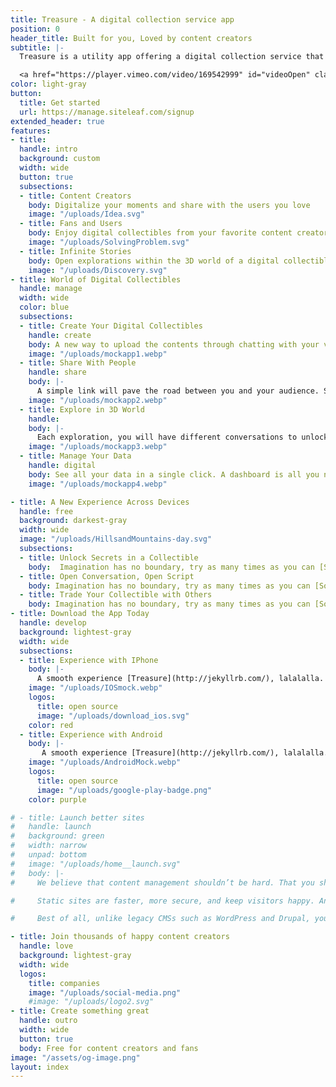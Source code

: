 ```yaml
---
title: Treasure - A digital collection service app
position: 0
header_title: Built for you, Loved by content creators
subtitle: |-
  Treasure is a utility app offering a digital collection service that helps content creators digitalize, manage, and share highlight moments with fans and users.

  <a href="https://player.vimeo.com/video/169542999" id="videoOpen" class="link white"><svg class="icon icon--play white" x="0px" y="0px" viewBox="0 0 24 24" xml:space="preserve"><g><path d="M21.3,12c0,5.1-4.2,9.3-9.3,9.3S2.7,17.1,2.7,12S6.9,2.7,12,2.7S21.3,6.9,21.3,12z M20,12c0-4.4-3.6-8-8-8s-8,3.6-8,8 s3.6,8,8,8S20,16.4,20,12z M9.3,8l7.3,4l-7.3,4V8z M10.7,13.7l3.2-1.7l-3.2-1.7V13.7z"/></g></svg>Watch the intro</a> 
color: light-gray
button:
  title: Get started
  url: https://manage.siteleaf.com/signup
extended_header: true
features:
- title: 
  handle: intro
  background: custom
  width: wide
  button: true
  subsections:
  - title: Content Creators
    body: Digitalize your moments and share with the users you love
    image: "/uploads/Idea.svg"
  - title: Fans and Users
    body: Enjoy digital collectibles from your favorite content creators
    image: "/uploads/SolvingProblem.svg"
  - title: Infinite Stories 
    body: Open explorations within the 3D world of a digital collectible
    image: "/uploads/Discovery.svg"
- title: World of Digital Collectibles
  handle: manage
  width: wide
  color: blue
  subsections:
  - title: Create Your Digital Collectibles
    handle: create
    body: A new way to upload the contents through chatting with your virtual assistant.
    image: "/uploads/mockapp1.webp"
  - title: Share With People
    handle: share
    body: |-
      A simple link will pave the road between you and your audience. Send a simple post on social media is enough.
    image: "/uploads/mockapp2.webp"
  - title: Explore in 3D World
    handle: 
    body: |-
      Each exploration, you will have different conversations to unlock the resources in a collectible world.
    image: "/uploads/mockapp3.webp"
  - title: Manage Your Data
    handle: digital
    body: See all your data in a single click. A dashboard is all you need to know everything.
    image: "/uploads/mockapp4.webp"

- title: A New Experience Across Devices
  handle: free
  background: darkest-gray
  width: wide
  image: "/uploads/HillsandMountains-day.svg"
  subsections:
  - title: Unlock Secrets in a Collectible
    body:  Imagination has no boundary, try as many times as you can [Some Link](https://google.com).
  - title: Open Conversation, Open Script
    body: Imagination has no boundary, try as many times as you can [Some Link](https://google.com).
  - title: Trade Your Collectible with Others
    body: Imagination has no boundary, try as many times as you can [Some Link](https://google.com).
- title: Download the App Today
  handle: develop
  background: lightest-gray
  width: wide
  subsections:
  - title: Experience with IPhone
    body: |-
      A smooth experience [Treasure](http://jekyllrb.com/), lalalalla.
    image: "/uploads/IOSmock.webp"
    logos:
      title: open source
      image: "/uploads/download_ios.svg"
    color: red
  - title: Experience with Android
    body: |-
       A smooth experience [Treasure](http://jekyllrb.com/), lalalalla.
    image: "/uploads/AndroidMock.webp"
    logos:
      title: open source
      image: "/uploads/google-play-badge.png"
    color: purple

# - title: Launch better sites
#   handle: launch
#   background: green
#   width: narrow
#   unpad: bottom
#   image: "/uploads/home__launch.svg"
#   body: |-
#     We believe that content management shouldn’t be hard. That you should be able to host your website wherever you want. That websites should be able to outlive their CMS. Our tools should be simple, but never dumbed down.

#     Static sites are faster, more secure, and keep visitors happy. And speed matters: According to Google, **nearly half of all visitors will leave a mobile site if the pages don’t load within 3 seconds**.

#     Best of all, unlike legacy CMSs such as WordPress and Drupal, your website’s entire source code and content are completely portable. Never be locked into a particular service again. An Open Web is a better web.

- title: Join thousands of happy content creators
  handle: love
  background: lightest-gray
  width: wide
  logos:
    title: companies
    image: "/uploads/social-media.png"
    #image: "/uploads/logo2.svg"
- title: Create something great
  handle: outro
  width: wide
  button: true
  body: Free for content creators and fans
image: "/assets/og-image.png"
layout: index
---
```


